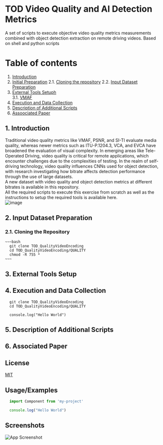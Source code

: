 

# TOD Video Quality and AI Detection Metrics 
A set of scripts to execute objective video quality metrics measurements combined with object detection extraction on remote driving videos.
Based on shell and python scripts 

# Table of contents  
1. [Introduction](#introduction)  
2. [Initial Preparation](#preparation)
   2.1. [Cloning the repository](#cloning)
   2.2. [Input Dataset Preparation](#inputdataset)
4. [External Tools Setuph](#setup_ext)  
    3.1. [VMAF](#vmaf_setup)  
5. [Execution and Data Collection](#execution)  
6. [Description of Additional Scripts](#description)  
7. [Assoociated Paper](#paper)


<a name="introduction"></a>
## 1. Introduction
Traditional video quality metrics like VMAF, PSNR, and SI-TI evaluate media quality, whereas newer metrics such as ITU-P.1204.3, VCA, and EVCA have broadened the evaluation of visual complexity. In emerging areas like Tele-Operated Driving, video quality is critical for remote applications, which encounter challenges due to the complexities of testing. In the realm of self-driving technology, video quality influences CNNs used for object detection, with research investigating how bitrate affects detection performance through the use of large datasets. <br/>
A new dataset with video quality and object detection metrics at different bitrates is available in this repository.<br/>
All the required scripts to execute this exercise from scratch as well as the instructions to setup the required tools is available here.<br/>
![image](https://github.com/user-attachments/assets/4a4cca45-d741-4c07-ac79-9876da2b5d12)

<a name="preparation"></a>
## 2. Input Dataset Preparation
### 2.1. Cloning the Repository
    ~~~bash
      git clone TOD_QualityVideoEncoding
      cd TOD_QualityVideoEncoding/QUALITY
      chmod -R 755 *      
    ~~~


<a name="setup_ext"></a>
## 3. External Tools Setup

<a name="execution"></a>
## 4. Execution and Data Collection
~~~console
  git clone TOD_QualityVideoEncoding
  cd TOD_QualityVideoEncoding/QUALITY

  console.log("Hello World")
~~~  

<a name="description"></a>
## 5. Description of Additional Scripts

<a name="paper"></a>
## 6. Associated Paper




## License  
[MIT](https://choosealicense.com/licenses/mit/)  

## Usage/Examples  
~~~javascript  
  import Component from 'my-project'

  console.log("Hello World")
~~~  

## Screenshots  
![App Screenshot](https://lanecdr.org/wp-content/uploads/2019/08/placeholder.png)  
